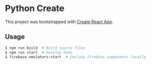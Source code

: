 
# Python Create

This project was bootstrapped with [Create React App](https://github.com/facebook/create-react-app).

## Usage

```bash
$ npm run build  # Build source files
$ npm run start  # Develop mode
$ firebase emulators:start  # Emulate Firebase components locally
```
